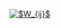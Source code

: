 <a href="https://www.codecogs.com/eqnedit.php?latex=$W_{ij}$" target="_blank"><img src="https://latex.codecogs.com/gif.latex?$W_{ij}$" title="$W_{ij}$" /></a>
